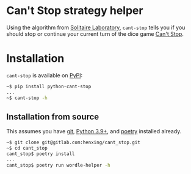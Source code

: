 # Can't Stop strategy helper

Using the algorithm from [Solitaire Laboratory](http://www.solitairelaboratory.com/cantstop.html),
`cant-stop` tells you if you should stop or continue your current turn of the dice game
[Can't Stop](https://boardgamegeek.com/boardgame/41/cant-stop).

# Installation

`cant-stop` is available on [PyPI](https://pypi.org/project/python-cant-stop/):

```bash
~$ pip install python-cant-stop
...
~$ cant-stop -h
```

## Installation from source

This assumes you have [git](https://git-scm.com/book/en/v2/Getting-Started-Installing-Git),
[Python 3.9+](https://www.python.org/downloads/), and
[poetry](https://python-poetry.org/docs/#osx--linux--bashonwindows-install-instructions) installed
already.

```bash
~$ git clone git@gitlab.com:henxing/cant_stop.git
~$ cd cant_stop
cant_stop$ poetry install
...
cant_stop$ poetry run wordle-helper -h
```
